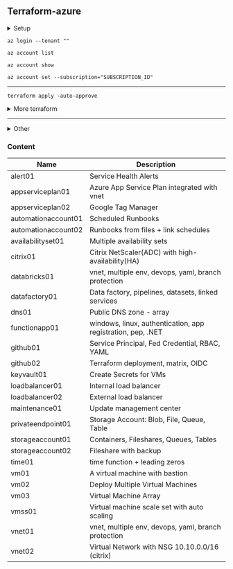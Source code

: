 ## Terraform-azure
<details><summary>Setup</summary>
<p>

1. Install [Azure CLI](https://learn.microsoft.com/en-us/cli/azure/install-azure-cli-windows?tabs=azure-cli)
2. Download [terraform](https://developer.hashicorp.com/terraform/downloads)
3. Modify Environment Variables `rundll32 sysdm.cpl,EditEnvironmentVariables`
4. Install [Terraform Plugin for VS Code](https://marketplace.visualstudio.com/items?itemName=HashiCorp.terraform)
5. Use [Azure Provider](https://registry.terraform.io/providers/hashicorp/azurerm/latest/docs), [AzureAD Provider](https://registry.terraform.io/providers/hashicorp/azuread/latest/docs), [Azapi Provider](https://registry.terraform.io/providers/Azure/azapi/latest/docs)
</p>

</details>

```
az login --tenant ""
```
```
az account list
```
```
az account show
```
```
az account set --subscription="SUBSCRIPTION_ID"
```
----------
```
terraform apply -auto-approve
```
<details><summary>More terraform</summary>
<p>

```
terraform -help
```
```
terraform init 
```
```
terraform validate
```
```
terraform plan
```
```
terraform apply -auto-approve
```
```
terraform workspace show
```
```
terraform destroy
```
```
terraform workspace show
```
```
terraform workspace list
```
```
terraform workspace new dev
```
```
terraform workspace select dev
```

</p>
</details>


----------------
<details><summary>Other</summary>
<p>

```
ssh-keygen -m PEM -t rsa -b 4096 -C "azureuser@myserver" -f terraform-azure.pem 
```
```
icacls.exe terraform-azure.pem /reset
```
```
icacls.exe terraform-azure.pem /grant:r "$($env:username):(r)"
```
```
icacls.exe terraform-azure.pem /inheritance:r
```
</p>
</details>

### Content

| Name | Description | 
|--|--|
| alert01 | Service Health Alerts
| appserviceplan01 | Azure App Service Plan integrated with vnet
| appserviceplan02 | Google Tag Manager 
| automationaccount01 | Scheduled Runbooks 
| automationaccount02 | Runbooks from files + link schedules
| availabilityset01 | Multiple availability sets
| citrix01 | Citrix NetScaler(ADC) with high-availability(HA) 
| databricks01 | vnet, multiple env, devops, yaml, branch protection
| datafactory01 | Data factory, pipelines, datasets, linked services
| dns01 | Public DNS zone - array 
| functionapp01 | windows, linux, authentication, app registration, pep, .NET
| github01 | Service Principal, Fed Credential, RBAC, YAML
| github02 | Terraform deployment, matrix, OIDC
| keyvault01 | Create Secrets for VMs 
| loadbalancer01 | Internal load balancer
| loadbalancer02 | External load balancer
| maintenance01 | Update management center 
| privateendpoint01 | Storage Account: Blob, File, Queue, Table 
| storageaccount01 | Containers, Fileshares, Queues, Tables 
| storageaccount02 | Fileshare with backup 
| time01 | time function + leading zeros
| vm01 | A virtual machine with bastion
| vm02 | Deploy Multiple Virtual Machines
| vm03 | Virtual Machine Array 
| vmss01 | Virtual machine scale set with auto scaling 
| vnet01 | vnet, multiple env, devops, yaml, branch protection
| vnet02 | Virtual Network with NSG 10.10.0.0/16 (citrix)

